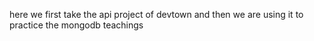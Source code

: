 here we first take the api project of devtown and then we are using it to practice the mongodb teachings
